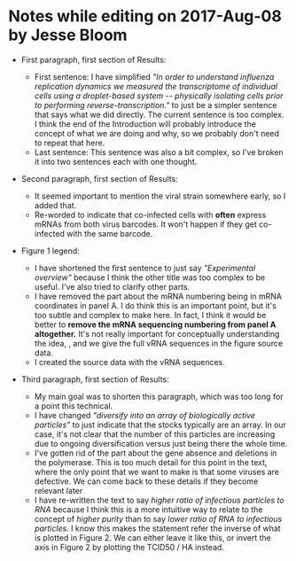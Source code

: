 # Notes while editing on 2017-Aug-08 by Jesse Bloom
* First paragraph, first section of Results: 
    - First sentence: I have simplified *"In order to understand influenza replication dynamics we measured the transcriptome of individual cells using a droplet-based system -- physically isolating cells prior to performing reverse-transcription."* to just be a simpler sentence that says what we did directly. The current sentence is too complex. I think the end of the Introduction will probably introduce the concept of what we are doing and why, so we probably don't need to repeat that here.
    - Last sentence: This sentence was also a bit complex, so I've broken it into two sentences each with one thought.

* Second paragraph, first section of Results:
    - It seemed important to mention the viral strain somewhere early, so I added that.
    - Re-worded to indicate that co-infected cells with **often** express mRNAs from both virus barcodes. It won't happen if they get co-infected with the same barcode.

* Figure 1 legend:
    - I have shortened the first sentence to just say *"Experimental overview"* because I think the other title was too complex to be useful. I've also tried to clarify other parts.
    - I have removed the part about the mRNA numbering being in mRNA coordinates in panel A. I do think this is an important point, but it's too subtle and complex to make here. In fact, I think it would be better to **remove the mRNA sequencing numbering from panel A altogether.** It's not really important for conceptually understanding the idea, , and we give the full vRNA sequences in the figure source data.
    - I created the source data with the vRNA sequences.

* Third paragraph, first section of Results:
    - My main goal was to shorten this paragraph, which was too long for a point this technical.
    - I have changed *"diversify into an array of biologically active particles"* to just indicate that the stocks typically are an array. In our case, it's not clear that the number of this particles are increasing due to ongoing diversification versus just being there the whole time.
    - I've gotten rid of the part about the gene absence and deletions in the polymerase. This is too much detail for this point in the text, where the only point that we want to make is that some viruses are defective. We can come back to these details if they become relevant later
    - I have re-written the text to say *higher ratio of infectious particles to RNA* because I think this is a more intuitive way to relate to the concept of *higher purity* than to say *lower ratio of RNA to infectious particles.* I know this makes the statement refer the inverse of what is plotted in Figure 2. We can either leave it like this, or invert the axis in Figure 2 by plotting the TCID50 / HA instead.
